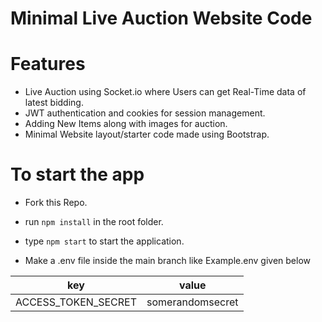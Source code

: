 # Minimal Live Auction Website Code

# Features
* Live Auction using Socket.io where Users can get Real-Time data of latest bidding.
* JWT authentication and cookies for session management.
* Adding New Items along with images for auction.
* Minimal Website layout/starter code made using Bootstrap.

# To start the app
* Fork this Repo.
* run ```npm install``` in the root folder.
* type ```npm start``` to start the application.

* Make a .env file inside the main branch like Example.env given below

| key | value  |
|---------------------|------------------|
| ACCESS_TOKEN_SECRET | somerandomsecret  |
